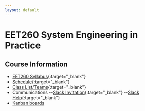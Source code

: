 ```yaml
---
layout: default
---
```


# EET260 System Engineering in Practice

## Course Information

- [EET260 Syllabus](EET260.Syllabus.pdf){:target="_blank"}
- [Schedule](SprintSchedule.pdf){:target="_blank"}
- [Class List/Teams](ClassList.pdf){:target="_blank"}
- Communications 
--[Slack Invitation](https://join.slack.com/t/nmc-scp3975/shared_invite/zt-k0kxzgra-wvCTcQbbxOctfwhwlZjaZg){:target="_blank"}
--[Slack Help](https://www.bing.com/videos/search?q=slack+&&view=detail&list=L4iGlMm5hsHzVA&FORM=VRPPLA&ru=%2Fvideos%2Fsearch%3Fq%3Dslack%2520%26qs%3Dn%26form%3DQBVR%26sp%3D-1%26pq%3Dslack%2520%26sc%3D8-6%26sk%3D%26cvid%3D4E64BE6E54FF483098C9A0E916BA55C1){:target="_blank"}
- [Kanban boards](./kanbans.md)



